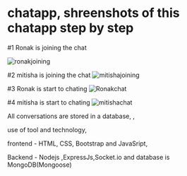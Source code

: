 # chatapp, shreenshots of this chatapp step by step

#1 Ronak is joining the chat


![ronakjoining](https://user-images.githubusercontent.com/53462253/143817187-4324287d-ddb2-4534-9f2c-854002059b46.png)

#2 mitisha is joining the chat
![mitishajoining](https://user-images.githubusercontent.com/53462253/143817293-f35792d4-8aae-4d17-a5cc-f7189a7359df.png)

#3 Ronak is start to chating
![Ronakchat](https://user-images.githubusercontent.com/53462253/143817405-11fe4e1f-7576-4170-b265-e78f594a66e5.png)

#4 mitisha is start to chating
![mitishachat](https://user-images.githubusercontent.com/53462253/143817486-899e9e08-6b50-48e6-b874-2e36547380c1.png)


All conversations are stored in a database, ,

use of tool and technology,  

frontend - HTML, CSS, Bootstrap and JavaSript,  

Backend - Nodejs ,ExpressJs,Socket.io and database is  MongoDB(Mongoose)


